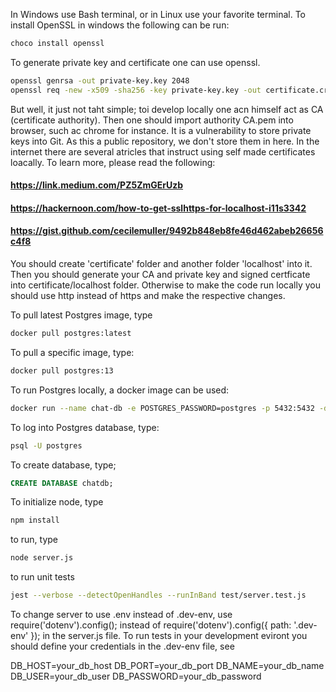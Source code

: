 
In Windows use Bash terminal, or in Linux use your favorite terminal.
To install OpenSSL in windows the following can be run:

```bash
choco install openssl
```

To generate private key and certificate one can use openssl.

```bash
openssl genrsa -out private-key.key 2048
openssl req -new -x509 -sha256 -key private-key.key -out certificate.crt -days 365
```

But well, it just not taht simple; toi develop locally one acn himself act as CA (certificate authority).
Then one should import authority CA.pem into browser, such ac chrome for instance.
It is a vulnerability to store private keys into Git. As this a public repository, we don't store them in here.
In the internet there are several atricles that instruct using self made certificates loacally.
To learn more, please read the following:

#### https://link.medium.com/PZ5ZmGErUzb

#### https://hackernoon.com/how-to-get-sslhttps-for-localhost-i11s3342

#### https://gist.github.com/cecilemuller/9492b848eb8fe46d462abeb26656c4f8

You should create 'certificate' folder and another folder 'localhost' into it. Then
you should generate your CA and private key and signed certficate into certificate/localhost folder.
Otherwise to make the code run locally you should use http instead of https and make the
respective changes.

To pull latest Postgres image, type

```bash
docker pull postgres:latest
```

To pull a specific image, type:

```bash
docker pull postgres:13
```

To run Postgres locally, a docker image can be used:

```bash
docker run --name chat-db -e POSTGRES_PASSWORD=postgres -p 5432:5432 -d postgres
```

To log into Postgres database, type:
```bash
psql -U postgres
```
To create database, type;

```SQL
CREATE DATABASE chatdb;
```

To initialize node, type

```bash
npm install
```
to run, type

```bash
node server.js
```

to run unit tests

```bash
jest --verbose --detectOpenHandles --runInBand test/server.test.js
```
To change server to use .env instead of .dev-env, use require('dotenv').config();
instead of require('dotenv').config({ path: '.dev-env' }); in the server.js file.
To run tests in your development eviront you should define your credentials in
the .dev-env file, see

DB_HOST=your_db_host
DB_PORT=your_db_port
DB_NAME=your_db_name
DB_USER=your_db_user
DB_PASSWORD=your_db_password